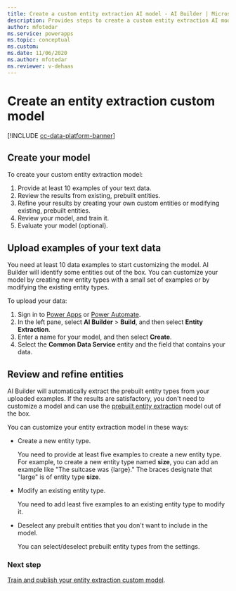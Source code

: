 ```yaml
---
title: Create a custom entity extraction AI model - AI Builder | Microsoft Docs
description: Provides steps to create a custom entity extraction AI model in AI Builder.
author: mfotedar
ms.service: powerapps
ms.topic: conceptual
ms.custom: 
ms.date: 11/06/2020
ms.author: mfotedar
ms.reviewer: v-dehaas
---
```


# Create an entity extraction custom model

[!INCLUDE [cc-data-platform-banner](includes/cc-data-platform-banner.md)]

## Create your model

To create your custom entity extraction model:

1. Provide at least 10 examples of your text data.
1. Review the results from existing, prebuilt entities.
1. Refine your results by creating your own custom entities or modifying existing, prebuilt entities.
1. Review your model, and train it.
1. Evaluate your model (optional).

## Upload examples of your text data

You need at least 10 data examples to start customizing the model. AI Builder will identify some entities out of the box. You can customize your model by creating new entity types with a small set of examples or by modifying the existing entity types. 

To upload your data:

1. Sign in to [Power Apps](https://make.powerapps.com/) or [Power Automate](https://flow.microsoft.com/).
1. In the left pane, select **AI Builder** > **Build**, and then select **Entity Extraction**.
1. Enter a name for your model, and then select **Create**.
1. Select the **Common Data Service** entity and the field that contains your data.

## Review and refine entities 

AI Builder will automatically extract the prebuilt entity types from your uploaded examples. If the results are satisfactory, you don't need to customize a model and can use the [prebuilt entity extraction](prebuilt-entity-extraction.md) model out of the box.

You can customize your entity extraction model in these ways:

- Create a new entity type.

  You need to provide at least five examples to create a new entity type. For example, to create a new entity type named **size**, you can add an example like "The suitcase was {large}." The braces designate that "large" is of entity type **size**.

- Modify an existing entity type. 

  You need to add least five examples to an existing entity type to modify it.

- Deselect any prebuilt entities that you don't want to include in the model.

  You can select/deselect prebuilt entity types from the settings.

### Next step

[Train and publish your entity extraction custom model](entity-extraction-train.md).
